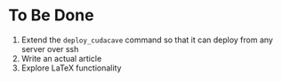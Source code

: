 # To Be Done

1. Extend the `deploy_cudacave` command so that it can deploy from any server over ssh
2. Write an actual article
3. Explore LaTeX functionality
